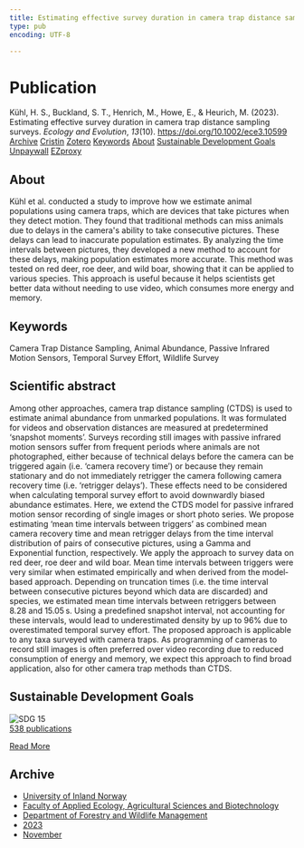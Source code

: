 ```yaml
---
title: Estimating effective survey duration in camera trap distance sampling surveys
type: pub
encoding: UTF-8

---
```

<h1>Publication</h1>
<article id="csl-bib-container-K4GTKB6X" class="csl-bib-container">
  <div class="csl-bib-body"> <div class="csl-entry">Kühl, H. S., Buckland, S. T., Henrich, M., Howe, E., &#38; Heurich, M. (2023). Estimating effective survey duration in camera trap distance sampling surveys. <i>Ecology and Evolution</i>, <i>13</i>(10). <a href="https://doi.org/10.1002/ece3.10599">https://doi.org/10.1002/ece3.10599</a></div> </div>
  <div class="csl-bib-buttons">
    <a href="#taxonomy-article-K4GTKB6X" alt="archive" class="csl-bib-button">Archive</a>
    <a href="https://app.cristin.no/results/show.jsf?id=2192664" alt="Cristin" class="csl-bib-button">Cristin</a>
    <a href="http://zotero.org/groups/5881554/items/K4GTKB6X" alt="Zotero" class="csl-bib-button">Zotero</a>
    <a href="#keywords-article-K4GTKB6X" alt="keywords" class="csl-bib-button">Keywords</a>
    <a href="#about-article-K4GTKB6X" alt="about_pub" class="csl-bib-button">About</a>
    <a href="#sdg-article-K4GTKB6X" alt="sdg" class="csl-bib-button">Sustainable Development Goals</a>
    <a href="https://onlinelibrary.wiley.com/doi/pdfdirect/10.1002/ece3.10599" alt="Unpaywall" class="csl-bib-button">Unpaywall</a>
    <a href="https://onlinelibrary.wiley.com/doi/pdfdirect/10.1002/ece3.10599" alt="EZproxy" class="csl-bib-button">EZproxy</a>
  </div>
  <div id="csl-bib-meta-container-K4GTKB6X"></div>
</article>
<div id="csl-bib-meta-K4GTKB6X" class="csl-bib-meta">
  <article id="about-article-K4GTKB6X" class="about_pub-article">
    <h1>About</h1>
    Kühl et al. conducted a study to improve how we estimate animal populations using camera traps, which are devices that take pictures when they detect motion. They found that traditional methods can miss animals due to delays in the camera's ability to take consecutive pictures. These delays can lead to inaccurate population estimates. By analyzing the time intervals between pictures, they developed a new method to account for these delays, making population estimates more accurate. This method was tested on red deer, roe deer, and wild boar, showing that it can be applied to various species. This approach is useful because it helps scientists get better data without needing to use video, which consumes more energy and memory.
  </article>
  <article id="keywords-article-K4GTKB6X" class="keywords-article">
    <h1>Keywords</h1>
    Camera Trap Distance Sampling, Animal Abundance, Passive Infrared Motion Sensors, Temporal Survey Effort, Wildlife Survey
  </article>
  <article id="abstract-article-K4GTKB6X" class="abstract-article">
    <h1>Scientific abstract</h1>
    Among other approaches, camera trap distance sampling (CTDS) is used to estimate animal abundance from unmarked populations. It was formulated for videos and observation distances are measured at predetermined ‘snapshot moments’. Surveys recording still images with passive infrared motion sensors suffer from frequent periods where animals are not photographed, either because of technical delays before the camera can be triggered again (i.e. ‘camera recovery time’) or because they remain stationary and do not immediately retrigger the camera following camera recovery time (i.e. ‘retrigger delays’). These effects need to be considered when calculating temporal survey effort to avoid downwardly biased abundance estimates. Here, we extend the CTDS model for passive infrared motion sensor recording of single images or short photo series. We propose estimating ‘mean time intervals between triggers’ as combined mean camera recovery time and mean retrigger delays from the time interval distribution of pairs of consecutive pictures, using a Gamma and Exponential function, respectively. We apply the approach to survey data on red deer, roe deer and wild boar. Mean time intervals between triggers were very similar when estimated empirically and when derived from the model‐based approach. Depending on truncation times (i.e. the time interval between consecutive pictures beyond which data are discarded) and species, we estimated mean time intervals between retriggers between 8.28 and 15.05 s. Using a predefined snapshot interval, not accounting for these intervals, would lead to underestimated density by up to 96% due to overestimated temporal survey effort. The proposed approach is applicable to any taxa surveyed with camera traps. As programming of cameras to record still images is often preferred over video recording due to reduced consumption of energy and memory, we expect this approach to find broad application, also for other camera trap methods than CTDS.
  </article>
  <article id="sdg-article-K4GTKB6X" class="sdg-article">
    <h1>Sustainable Development Goals</h1>
    <div class="sdg-container"><div id="sdg15" class="sdg">
        <img src="{{< params subfolder >}}images/sdg/sdg15_en.png" class="image" alt="SDG 15">
        <div class="sdg-overlay">
          <a href="/en/archive/?key=?sdg=15#archive" class="sdg-publication-count"><span>538</span> publications</a>
          <p><a href="https://sdgs.un.org/goals/goal15" class="sdg-read-more">Read More</a></p>
        </div>
      </div></div>
  </article>
  <article id="taxonomy-article-K4GTKB6X" class="taxonomy-article">
    <h1>Archive</h1>
    <ul>
      <li>
        <a href="/en/archive/?key=3DCRN523">University of Inland Norway</a>
      </li>
      <li>
        <a href="/en/archive/?key=T77LXH6D">Faculty of Applied Ecology, Agricultural Sciences and Biotechnology</a>
      </li>
      <li>
        <a href="/en/archive/?key=7TRARPE3">Department of Forestry and Wildlife Management</a>
      </li>
      <li>
        <a href="/en/archive/?key=WXLLSUEU">2023</a>
      </li>
      <li>
        <a href="/en/archive/?key=BJN2DJT2">November</a>
      </li>
    </ul>
  </article>
</div>
